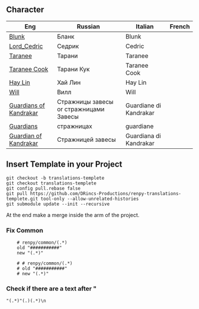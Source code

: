 ## Character
| Eng  | Russian  | Italian | French |
| ------------- | ------------- | ------------- | ------------- |
| [Blunk](https://witch.fandom.com/wiki/Blunk) | Бланк | Blunk  | |
| [Lord_Cedric](https://witch.fandom.com/wiki/Lord_Cedric)  | Седрик | Cedric  | |
| [Taranee](https://witch.fandom.com/it/wiki/Taranee_Cook) | Тарани  | Taranee  | |
| [Taranee Cook](https://witch.fandom.com/it/wiki/Taranee_Cook) | Тарани Кук | Taranee Cook | |
| [Hay Lin](https://witch.fandom.com/it/wiki/Hay_Lin) | Хай Лин  | Hay Lin  | |
| [Will](https://witch.fandom.com/it/wiki/Will_Vandom) | Вилл | Will | |
| [Guardians of Kandrakar](https://disney.fandom.com/wiki/Guardians_of_Kandrakar) | Стражницы завесы        or      стражницами Завесы| Guardiane di Kandrakar | |
| [Guardians](https://disney.fandom.com/wiki/Guardians_of_Kandrakar) | стражницах | guardiane | |
| [Guardian of Kandrakar](https://disney.fandom.com/wiki/Guardians_of_Kandrakar) | Стражницей завесы | Guardiana di Kandrakar | |

## Insert Template in your Project

```shell
git checkout -b translations-templete
git checkout translations-templete
git config pull.rebase false
git pull https://github.com/DRincs-Productions/renpy-translations-templete.git tool-only --allow-unrelated-histories
git submodule update --init --recursive

```

At the end make a merge inside the arm of the project.

### Fix Common
```regex
    # renpy/common/(.*)
    old "###########"
    new "(.*)"
```

```regex
    # # renpy/common/(.*)
    # old "###########"
    # new "(.*)"
```

### Check if there are a text after "
```regex
"(.*)"(.)(.*)\n
```
